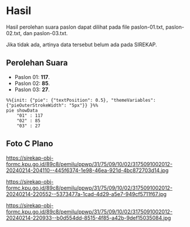 # Hasil

Hasil perolehan suara paslon dapat dilihat pada file paslon-01.txt, paslon-02.txt, dan paslon-03.txt.

Jika tidak ada, artinya data tersebut belum ada pada SIREKAP.

## Perolehan Suara

 * Paslon 01: **117**.
 * Paslon 02: **85**.
 * Paslon 03: **27**.

```mermaid
%%{init: {"pie": {"textPosition": 0.5}, "themeVariables": {"pieOuterStrokeWidth": "5px"}} }%%
pie showData
    "01" : 117
    "02" : 85
    "03" : 27
```
## Foto C Plano

https://sirekap-obj-formc.kpu.go.id/89c8/pemilu/ppwp/31/75/09/10/02/3175091002012-20240214-204110--445f6374-1e98-46ea-921d-4bc872703d14.jpg

https://sirekap-obj-formc.kpu.go.id/89c8/pemilu/ppwp/31/75/09/10/02/3175091002012-20240214-220552--5373477a-1cad-4d29-a5e7-949cf5711f67.jpg

https://sirekap-obj-formc.kpu.go.id/89c8/pemilu/ppwp/31/75/09/10/02/3175091002012-20240214-220933--b0d554dd-8515-4f85-a42b-9def15035084.jpg
